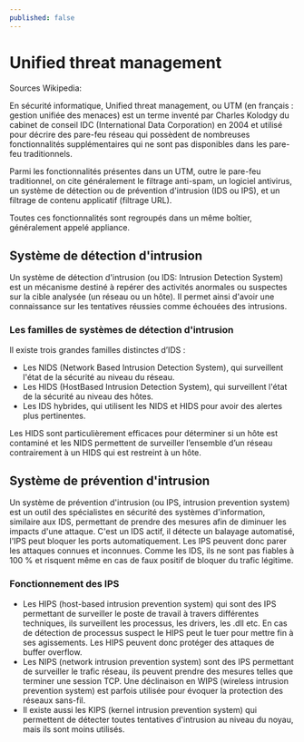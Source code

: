 ```yaml
---
published: false
---
```

# Unified threat management 

Sources Wikipedia:

En sécurité informatique, Unified threat management, ou UTM (en français : gestion unifiée des menaces) est un terme inventé par Charles Kolodgy du cabinet de conseil IDC (International Data Corporation) en 2004 et utilisé pour décrire des pare-feu réseau qui possèdent de nombreuses fonctionnalités supplémentaires qui ne sont pas disponibles dans les pare-feu traditionnels.

Parmi les fonctionnalités présentes dans un UTM, outre le pare-feu traditionnel, on cite généralement le filtrage anti-spam, un logiciel antivirus, un système de détection ou de prévention d'intrusion (IDS ou IPS), et un filtrage de contenu applicatif (filtrage URL).

Toutes ces fonctionnalités sont regroupés dans un même boîtier, généralement appelé appliance.


## Système de détection d'intrusion

Un système de détection d'intrusion (ou IDS: Intrusion Detection System) est un mécanisme destiné à repérer des activités anormales ou suspectes sur la cible analysée (un réseau ou un hôte). Il permet ainsi d'avoir une connaissance sur les tentatives réussies comme échouées des intrusions.

### Les familles de systèmes de détection d'intrusion

Il existe trois grandes familles distinctes d’IDS :

* Les NIDS (Network Based Intrusion Detection System), qui surveillent l'état de la sécurité au niveau du réseau.
* Les HIDS (HostBased Intrusion Detection System), qui surveillent l'état de la sécurité au niveau des hôtes.
* Les IDS hybrides, qui utilisent les NIDS et HIDS pour avoir des alertes plus pertinentes.

Les HIDS sont particulièrement efficaces pour déterminer si un hôte est contaminé et les NIDS permettent de surveiller l’ensemble d’un réseau contrairement à un HIDS qui est restreint à un hôte.



## Système de prévention d'intrusion

Un système de prévention d'intrusion (ou IPS, intrusion prevention system) est un outil des spécialistes en sécurité des systèmes d'information, similaire aux IDS, permettant de prendre des mesures afin de diminuer les impacts d'une attaque. C'est un IDS actif, il détecte un balayage automatisé, l'IPS peut bloquer les ports automatiquement. Les IPS peuvent donc parer les attaques connues et inconnues. Comme les IDS, ils ne sont pas fiables à 100 % et risquent même en cas de faux positif de bloquer du trafic légitime.

### Fonctionnement des IPS

* Les HIPS (host-based intrusion prevention system) qui sont des IPS permettant de surveiller le poste de travail à travers différentes techniques, ils surveillent les processus, les drivers, les .dll etc. En cas de détection de processus suspect le HIPS peut le tuer pour mettre fin à ses agissements. Les HIPS peuvent donc protéger des attaques de buffer overflow.
* Les NIPS (network intrusion prevention system) sont des IPS permettant de surveiller le trafic réseau, ils peuvent prendre des mesures telles que terminer une session TCP. Une déclinaison en WIPS (wireless intrusion prevention system) est parfois utilisée pour évoquer la protection des réseaux sans-fil.
* Il existe aussi les KIPS (kernel intrusion prevention system) qui permettent de détecter toutes tentatives d'intrusion au niveau du noyau, mais ils sont moins utilisés.


